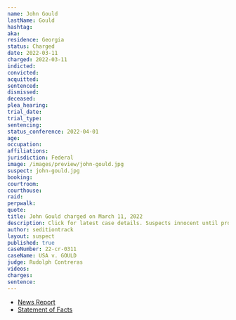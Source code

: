 ```yaml
---
name: John Gould
lastName: Gould
hashtag:
aka:
residence: Georgia
status: Charged
date: 2022-03-11
charged: 2022-03-11
indicted:
convicted:
acquitted:
sentenced:
dismissed:
deceased:
plea_hearing:
trial_date:
trial_type:
sentencing:
status_conference: 2022-04-01
age:
occupation:
affiliations:
jurisdiction: Federal
image: /images/preview/john-gould.jpg
suspect: john-gould.jpg
booking:
courtroom:
courthouse:
raid:
perpwalk:
quote:
title: John Gould charged on March 11, 2022
description: Click for latest case details. Suspects innocent until proven guilty.
author: seditiontrack
layout: suspect
published: true
caseNumber: 22-cr-0311
caseName: USA v. GOULD
judge: Rudolph Contreras
videos:
charges:
sentence:
---
```

- [News Report](https://www.thedailybeast.com/alleged-capitol-rioter-john-gould-arrested-after-getting-outed-by-rioting-co-worker-jonathan-lauren)
- [Statement of Facts](https://www.justice.gov/usao-dc/case-multi-defendant/file/1483526/download)
